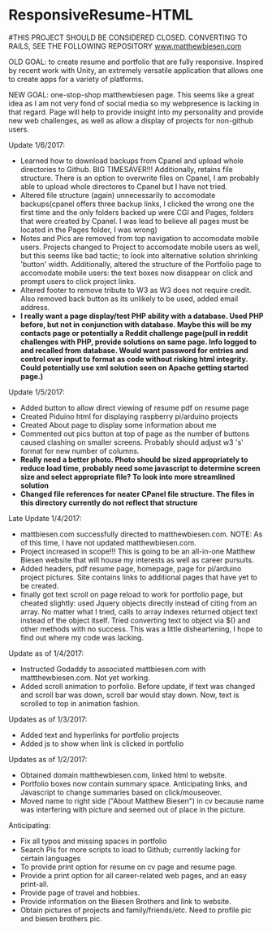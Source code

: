 # ResponsiveResume-HTML

#THIS PROJECT SHOULD BE CONSIDERED CLOSED. CONVERTING TO RAILS, SEE THE FOLLOWING REPOSITORY
www.matthewbiesen.com

OLD GOAL: to create resume and portfolio that are fully responsive.  Inspired by recent work with Unity, an extremely versatile application that allows one to create apps for a variety of platforms.

NEW GOAL: one-stop-shop matthewbiesen page.  This seems like a great idea as I am not very fond of social media so my webpresence is lacking in that regard.  Page will help to provide insight into my personality and provide new web challenges, as well as allow a display of projects for non-github users.

Update 1/6/2017:
* Learned how to download backups from Cpanel and upload whole directories to Github.  BIG TIMESAVER!!!  Additionally, retains file structure.  There is an option to overwrite files on Cpanel, I am probably able to upload whole directores to Cpanel but I have not tried.
* Altered file structure (again) unnecessarily to accomodate backups(cpanel offers three backup links, I clicked the wrong one the first time and the only folders backed up were CGI and Pages, folders that were created by Cpanel.  I was lead to believe all pages must be located in the Pages folder, I was wrong)
* Notes and Pics are removed from top navigation to accomodate mobile users. Projects changed to Project to accomodate mobile users as well, but this seems like bad tactic; to look into alternative solution shrinking 'button' width.  Additionally, altered the structure of the Portfolio page to accomodate mobile users:  the text boxes now disappear on click and prompt users to click project links.
* Altered footer to remove tribute to W3 as W3 does not require credit. Also removed back button as its unlikely to be used, added email address.
* **I really want a page display/test PHP ability with a database. Used PHP before, but not in conjunction with database.  Maybe this will be my contacts page or potentially a Reddit challenge page(pull in reddit challenges with PHP, provide solutions on same page.  Info logged to and recalled from database.  Would want password for entries and control over input to format as code without risking html integrity.  Could potentially use xml solution seen on Apache getting started page.)**

Update 1/5/2017:
* Added button to allow direct viewing of resume pdf on resume page
* Created Piduino html for displaying raspberry pi/arduino projects
* Created About page to display some information about me
* Commented out pics button at top of page as the number of buttons caused clashing on smaller screens.  Probably should adjust w3 's' format for new number of columns.
* **Really need a better photo.  Photo should be sized appropriately to reduce load time, probably need some javascript to determine screen size and select appropriate file?  To look into more streamlined solution**
* **Changed file references for neater CPanel file structure.  The files in this directory currently do not reflect that structure**


Late Update 1/4/2017:
* mattbiesen.com successfully directed to matthewbiesen.com. NOTE: As of this time, I have not updated matthewbiesen.com.
* Project increased in scope!!! This is going to be an all-in-one Matthew Biesen website that will house my interests as well as career pursuits.
* Added headers, pdf resume page, homepage, page for pi/arduino project pictures.  Site contains links to additional pages that have yet to be created.
* finally got text scroll on page reload to work for portfolio page, but cheated slightly: used Jquery objects directly instead of citing from an array.  No matter what I tried, calls to array indexes returned object text instead of the object itself.  Tried converting text to object via $() and other methods with no success.  This was a little disheartening, I hope to find out where my code was lacking.

Update as of 1/4/2017:
* Instructed Godaddy to associated mattbiesen.com with mattthewbiesen.com.  Not yet working.
* Added scroll animation to porfolio.  Before update, if text was changed and scroll bar was down, scroll bar would stay down.  Now, text is scrolled to top in animation fashion.

Updates as of 1/3/2017:
* Added text and hyperlinks for portfolio projects
* Added js to show when link is clicked in portfolio

Updates as of 1/2/2017:
* Obtained domain matthewbiesen.com, linked html to website.
* Portfolio boxes now contain summary space.  Anticipating links, and Javascript to change summaries based on click/mouseover.
* Moved name to right side ("About Matthew Biesen") in cv because name was interfering with picture and seemed out of place in the picture. 


Anticipating:
*  Fix all typos and missing spaces in portfolio
*  Search Pis for more scripts to load to Github; currently lacking for certain languages
*  To provide print option for resume on cv page and resume page.
*  Provide a print option for all career-related web pages, and an easy print-all.
*  Provide page of travel and hobbies.
*  Provide information on the Biesen Brothers and link to website.
*  Obtain pictures of projects and family/friends/etc.  Need to profile pic and biesen brothers pic.
